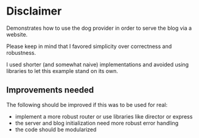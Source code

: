 # Disclaimer

Demonstrates how to use the dog provider in order to serve the blog via a website.

Please keep in mind that I favored simplicity over correctness and robustness.

I used shorter (and somewhat naive) implementations and avoided using libraries to let this example stand on its own.

## Improvements needed

The following should be improved if this was to be used for real:

- implement a more robust router or use libraries like director or express
- the server and blog initialization need more robust error handling
- the code should be modularized
